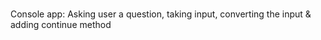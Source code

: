 # 



Console app: Asking user a question, taking input, converting the input & adding continue method 

